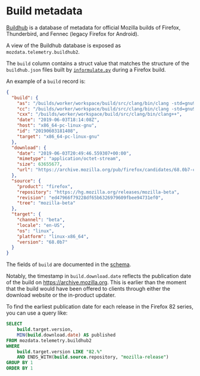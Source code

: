 # Build metadata

[Buildhub] is a database of metadata for official Mozilla builds of
Firefox, Thunderbird, and Fennec (legacy Firefox for Android).

A view of the Buildhub database is exposed as `mozdata.telemetry.buildhub2`.

The `build` column contains a struct value
that matches the structure of the `buildhub.json` files
built by [`informulate.py`] during a Firefox build.

An example of a `build` record is:

```json
{
  "build": {
    "as": "/builds/worker/workspace/build/src/clang/bin/clang -std=gnu99",
    "cc": "/builds/worker/workspace/build/src/clang/bin/clang -std=gnu99",
    "cxx": "/builds/worker/workspace/build/src/clang/bin/clang++",
    "date": "2019-06-03T18:14:08Z",
    "host": "x86_64-pc-linux-gnu",
    "id": "20190603181408",
    "target": "x86_64-pc-linux-gnu"
  },
  "download": {
    "date": "2019-06-03T20:49:46.559307+00:00",
    "mimetype": "application/octet-stream",
    "size": 63655677,
    "url": "https://archive.mozilla.org/pub/firefox/candidates/68.0b7-candidates/build1/linux-x86_64/en-US/firefox-68.0b7.tar.bz2"
  },
  "source": {
    "product": "firefox",
    "repository": "https://hg.mozilla.org/releases/mozilla-beta",
    "revision": "ed47966f79228df65b6326979609fbee94731ef0",
    "tree": "mozilla-beta"
  },
  "target": {
    "channel": "beta",
    "locale": "en-US",
    "os": "linux",
    "platform": "linux-x86_64",
    "version": "68.0b7"
  }
}
```

The fields of `build` are documented in the [schema].

Notably, the timestamp in `build.download.date` reflects the publication date of the build on https://archive.mozilla.org.
This is earlier than the moment that the build would have been offered to clients through either the download website
or the in-product updater.

To find the earliest publication date for each release in the Firefox 82 series,
you can use a query like:

```sql
SELECT
    build.target.version,
    MIN(build.download.date) AS published
FROM mozdata.telemetry.buildhub2
WHERE
    build.target.version LIKE "82.%"
    AND ENDS_WITH(build.source.repository, "mozilla-release")
GROUP BY 1
ORDER BY 1
```

[buildhub]: https://buildhub.moz.tools/
[`informulate.py`]: https://searchfox.org/mozilla-central/source/toolkit/mozapps/installer/informulate.py
[schema]: https://github.com/mozilla-releng/buildhub2/blob/master/schema.yaml
